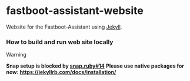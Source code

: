 # fastboot-assistant-website
Website for the Fastboot-Assistant using [Jekyll](https://jekyllrb.com/).


### How to build and run web site locally
> [!WARNING]
> **Snap setup is blocked by [snap.ruby#14](https://github.com/ruby/snap.ruby/issues/14)**
> **Please use native packages for now: https://jekyllrb.com/docs/installation/**

<!--
```bash
$ sudo snap install ruby --classic
$ bundle env
$ bundle config path 'vendor/bundle' --local
$ bundle install
```
For more information check https://jekyllrb.com/docs/installation/
-->
